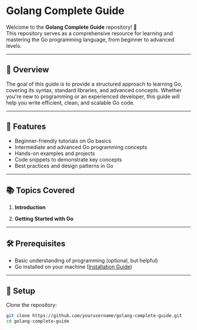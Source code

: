 # Golang Complete Guide

Welcome to the **Golang Complete Guide** repository! 🎉  
This repository serves as a comprehensive resource for learning and mastering the Go programming language, from beginner to advanced levels.

---

## 📖 Overview

The goal of this guide is to provide a structured approach to learning Go, covering its syntax, standard libraries, and advanced concepts. Whether you're new to programming or an experienced developer, this guide will help you write efficient, clean, and scalable Go code.

---

## 🚀 Features

- Beginner-friendly tutorials on Go basics
- Intermediate and advanced Go programming concepts
- Hands-on examples and projects
- Code snippets to demonstrate key concepts
- Best practices and design patterns in Go

---

## 📚 Topics Covered

1. **Introduction**

2. **Getting Started with Go**

---

## 🛠 Prerequisites

- Basic understanding of programming (optional, but helpful)
- Go installed on your machine ([Installation Guide](https://go.dev/doc/install))

---

## 🔧 Setup

Clone the repository:
   ```bash
   git clone https://github.com/yourusername/golang-complete-guide.git
   cd golang-complete-guide
